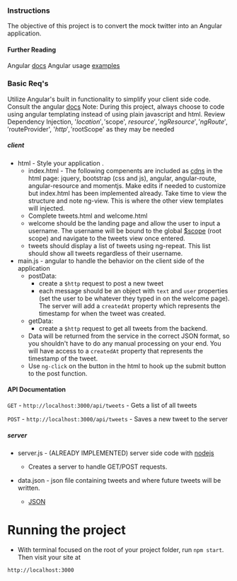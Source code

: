 ### Instructions

The objective of this project is to convert the mock twitter into an Angular application.

#### Further Reading
Angular [docs](https://docs.angularjs.org/api/ng)
Angular usage [examples](https://github.com/curran/screencasts/tree/gh-pages/introToAngular)

### Basic Req's
Utilize Angular's built in functionality to simplify your client side code. Consult the angular [docs](https://docs.angularjs.org/guide/introduction)
Note: During this project, always choose to code using angular templating instead of using plain javascript and html. Review Dependency Injection, '$location','$scope', $resource', 'ngResource', 'ngRoute', '$routeProvider', '$http', '$rootScope' as they may be needed

##### client
* html - Style your application .
	* index.html - The following compenents are included as [cdns](https://en.wikipedia.org/wiki/Content_delivery_network) in the html page: jquery, bootstrap (css and js), angular, angular-route, angular-resource and momentjs. Make edits if needed to customize but index.html has been implemented already. Take time to view the structure and note ng-view. This is where the other view templates will injected.
	* Complete tweets.html and welcome.html
	* welcome should be the landing page and allow the user to input a username. The username will be bound to the global [$scope](https://docs.angularjs.org/guide/scope) (root scope) and navigate to the tweets view once entered.
	* tweets should display a list of tweets using ng-repeat. This list should show all tweets regardless of their username.
* main.js - angular to handle the behavior on the client side of the application
	* postData:
		* create a `$http` request to post a new tweet
		* each message should be an object with `text` and `user` properties (set the user to be whatever they typed in on the welcome page). The server will add a `createdAt` property which represents the timestamp for when the tweet was created.
	* getData:
		* create a `$http` request to get all tweets from the backend.
	* Data will be returned from the service in the correct JSON format, so you shouldn't have to do any manual processing on your end. You will have access to a `createdAt` property that represents the timestamp of the tweet.
    * Use `ng-click` on the button in the html to hook up the submit button to the post function.

#### API Documentation
`GET` - `http://localhost:3000/api/tweets` - Gets a list of all tweets

`POST` - `http://localhost:3000/api/tweets` - Saves a new tweet to the server

##### server
* server.js - (ALREADY IMPLEMENTED) server side code with [nodejs](https://nodejs.org/en/docs/)
	* Creates a server to handle GET/POST requests.

* data.json - json file containing tweets and where future tweets will be written.
	* [JSON](http://www.copterlabs.com/blog/json-what-it-is-how-it-works-how-to-use-it/)
    
    
# Running the project
* With terminal focused on the root of your project folder, run `npm start`. Then visit your site at
```
http://localhost:3000
```